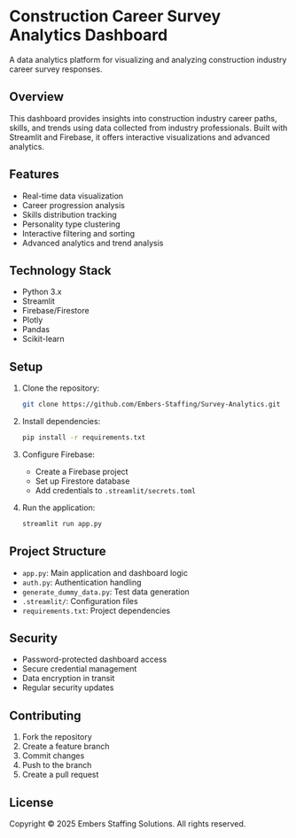 # Construction Career Survey Analytics Dashboard

A data analytics platform for visualizing and analyzing construction industry career survey responses.

## Overview

This dashboard provides insights into construction industry career paths, skills, and trends using data collected from industry professionals. Built with Streamlit and Firebase, it offers interactive visualizations and advanced analytics.

## Features

- Real-time data visualization
- Career progression analysis
- Skills distribution tracking
- Personality type clustering
- Interactive filtering and sorting
- Advanced analytics and trend analysis

## Technology Stack

- Python 3.x
- Streamlit
- Firebase/Firestore
- Plotly
- Pandas
- Scikit-learn

## Setup

1. Clone the repository:
   ```bash
   git clone https://github.com/Embers-Staffing/Survey-Analytics.git
   ```

2. Install dependencies:
   ```bash
   pip install -r requirements.txt
   ```

3. Configure Firebase:
   - Create a Firebase project
   - Set up Firestore database
   - Add credentials to `.streamlit/secrets.toml`

4. Run the application:
   ```bash
   streamlit run app.py
   ```

## Project Structure

- `app.py`: Main application and dashboard logic
- `auth.py`: Authentication handling
- `generate_dummy_data.py`: Test data generation
- `.streamlit/`: Configuration files
- `requirements.txt`: Project dependencies

## Security

- Password-protected dashboard access
- Secure credential management
- Data encryption in transit
- Regular security updates

## Contributing

1. Fork the repository
2. Create a feature branch
3. Commit changes
4. Push to the branch
5. Create a pull request

## License

Copyright © 2025 Embers Staffing Solutions. All rights reserved. 